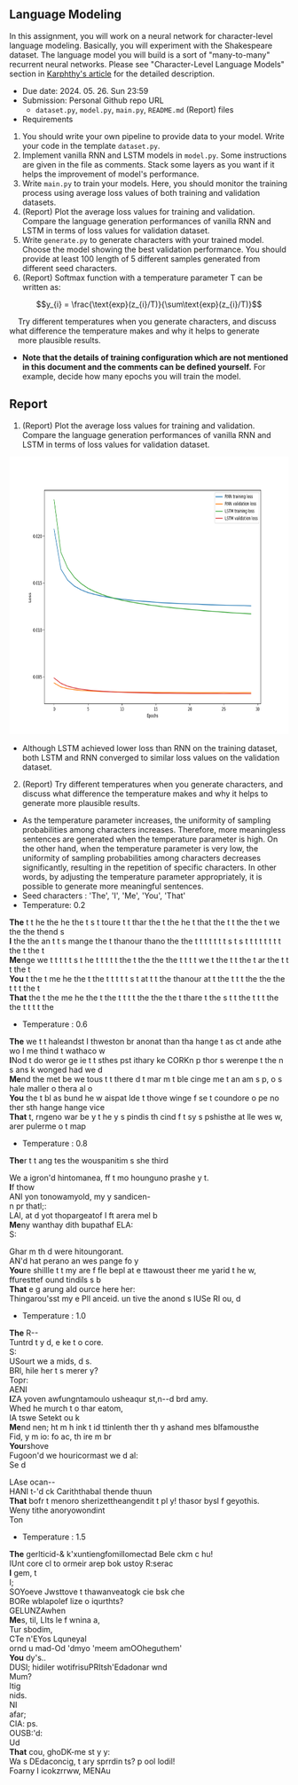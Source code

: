 ## Language Modeling
In this assignment, you will work on a neural network for character-level language modeling. Basically, you will experiment with the Shakespeare dataset. The language model you will build is a sort of "many-to-many" recurrent neural networks. Please see "Character-Level Language Models" section in [Karphthy's article](https://karpathy.github.io/2015/05/21/rnn-effectiveness/) for the detailed description.
* Due date: 2024. 05. 26. Sun 23:59
* Submission: Personal Github repo URL
  * `dataset.py`, `model.py`, `main.py`, `README.md` (Report) files
* Requirements
1. You should write your own pipeline to provide data to your model. Write your code in the template `dataset.py`.
2. Implement vanilla RNN and LSTM models in `model.py`. Some instructions are given in the file as comments. Stack some layers as you want if it helps the improvement of model's performance.
3. Write `main.py` to train your models. Here, you should monitor the training process using average loss values of both training and validation datasets.
4. (Report) Plot the average loss values for training and validation. Compare the language generation performances of vanilla RNN and LSTM in terms of loss values for validation dataset. 
5. Write `generate.py` to generate characters with your trained model. Choose the model showing the best validation performance. You should provide at least 100 length of 5 different samples generated from different seed characters. 
6. (Report) Softmax function with a temperature parameter T can be written as:
```math
y_{i} = \frac{\text{exp}(z_{i}/T)}{\sum\text{exp}(z_{i}/T)}
```
&nbsp;&nbsp;&nbsp;&nbsp;Try different temperatures when you generate characters, and discuss what difference the temperature makes and why it helps to generate
&nbsp;&nbsp;&nbsp;&nbsp;more plausible results.
* **Note that the details of training configuration which are not mentioned in this document and the comments can be defined yourself.** For example, decide how many epochs you will train the model.

## Report
1. (Report) Plot the average loss values for training and validation. Compare the language generation performances of vanilla RNN and LSTM in terms of loss values for validation dataset.
<div align="center">
  <img src = "Image/loss_plot.png" width="700", height="500">
</div>

* Although LSTM achieved lower loss than RNN on the training dataset, both LSTM and RNN converged to similar loss values on the validation dataset.

2. (Report) Try different temperatures when you generate characters, and discuss what difference the temperature makes and why it helps to generate more plausible results.
* As the temperature parameter increases, the uniformity of sampling probabilities among characters increases. Therefore, more meaningless sentences are generated when the temperature parameter is high. On the other hand, when the temperature parameter is very low, the uniformity of sampling probabilities among characters decreases significantly, resulting in the repetition of specific characters. In other words, by adjusting the temperature parameter appropriately, it is possible to generate more meaningful sentences. 
* Seed characters : 'The', 'I', 'Me', 'You', 'That'
* Temperature: 0.2


**The** t t he the he the t s t toure t t thar the t the he t that the t t the the t we the the thend s<br>
**I** the the an t t s mange the t thanour thano the the t t t t t t t s t s t t t t t t t t the t the t<br>
**Me**nge we t t t t t s t he t t t t t the t the the the t t t t we t the t t the t ar the t t t the t<br>
**You** t the t me he the t the t t t t t s t at t t the thanour at t the t t t the the the t t t the t<br>
**That** the t the me he the t the t t t t the the the t thare t the s t t the t t t the the t t t t the<br>
* Temperature : 0.6


**The** we t t haleandst I thweston br anonat than tha hange t as ct ande athe wo I me thind t wathaco w<br>
**I**Nod t do weror ge ie t t sthes pst ithary ke CORKn p thor s werenpe t the n s ans k wonged had we d<br>
**Me**nd the met be we tous t t there d t mar m t ble cinge me t an am s p, o s hale maller o thera al o<br>
**You** the t bl as bund he w aispat lde t thove winge f se t coundore o pe no ther sth hange hange vice<br>
**That** t, rngeno war be y t he y s pindis th cind f t sy s pshisthe at lle wes w, arer pulerme o t map<br>
* Temperature : 0.8


**The**r t t ang tes the wouspanitim s she third<br>


We a igron'd hintomanea, ff t mo hounguno prashe y t.<br>
**I**f thow<br>
ANI yon tonowamyold, my y sandicen-<br>
n pr thatl;:<br>
LAl, at d yot thopargeatof I ft arera mel b<br>
**Me**ny wanthay dith bupathaf ELA:<br>
S:<br>

Ghar m th d were hitoungorant.<br>
AN'd hat perano an wes pange fo y<br>
**You**re shillle t t my are f fle bepl at e ttawoust theer me yarid t he w, ffuresttef ound tindils s b<br>
**That** e g arung ald ource here her:<br>
Thingarou'sst my e Pll anceid. un tive the anond s IUSe RI ou, d<br>
* Temperature : 1.0

  
**The** R--<br>
Tuntrd t y d, e ke t o core.<br>
S:<br>
USourt we a mids, d s.<br>
BRl, hile her t s merer y?<br>
Topr:<br>
AENI<br>
**I**ZA yoven awfungntamoulo usheaqur st,n--d brd amy.<br>
Whed he murch t o thar eatom,<br>
IA tswe Setekt ou k<br>
**Me**nd nen; ht m h ink t id ttinlenth ther th y ashand mes blfamousthe<br>
Fid, y m io: fo ac, th ire m br<br>
**You**rshove<br>
Fugoon'd we houricormast we d al:<br>
Se d<br>

LAse ocan--<br>
HANI t-'d ck Cariththabal thende thuun<br>
**That** bofr t menoro sherizettheangendit t pl y! thasor bysl f geyothis.<br>
Weny tithe anoryowondint<br>
Ton<br>
* Temperature : 1.5

  
**The** gerlticid-& k'xuntiengfomillomectad Bele ckm c hu!<br>
IUnt core cl to ormeir arep bok ustoy R:serac<br>
**I** gem, t<br>
I;<br>
SOYoeve Jwsttove t thawanveatogk cie bsk che<br>
BORe wblapolef lize o iqurthts?<br>
GELUNZAwhen<br>
**Me**s, til, LIts le f wnina a,<br>
Tur sbodim,<br>
CTe n'EYos Lquneyal<br>
ornd u mad-Od 'dmyo 'meem amOOheguthem'<br>
**You** dy's..<br>
DUSI; hidiler wotifrisuPRItsh'Edadonar wnd<br>
Mum?<br>
Itig<br>
nids.<br>
NI<br>
afar;<br>
CIA: ps.<br>
OUSB:'d:<br>
Ud<br>
**That** cou, ghoDK-me st y y:<br>
Wa s DEdaconcig, t ary sprrdin ts? p ool lodil!<br>
Foarny I icokzrrww, MENAu<br>

